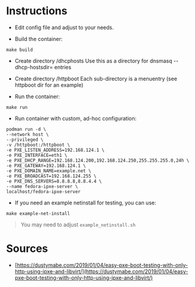 # Instructions

* Edit config file and adjust to your needs.

* Build the container:
~~~
make build
~~~

* Create directory /dhcphosts
Use this as a directory for dnsmasq --dhcp-hostsdir= entries

* Create directory /httpboot
Each sub-directory is a menuentry (see httpboot dir for an example)

* Run the container:
~~~
make run
~~~

* Run container with custom, ad-hoc configuration:
~~~
podman run -d \
--network host \
--privileged \
-v /httpboot:/httpboot \
-e PXE_LISTEN_ADDRESS=192.168.124.1 \
-e PXE_INTERFACE=eth1 \
-e PXE_DHCP_RANGE=192.168.124.200,192.168.124.250,255.255.255.0,24h \
-e PXE_GATEWAY=192.168.124.1 \
-e PXE_DOMAIN_NAME=example.net \
-e PXE_BROADCAST=192.168.124.255 \
-e PXE_DNS_SERVERS=8.8.8.8,8.8.4.4 \
--name fedora-ipxe-server \
localhost/fedora-ipxe-server
~~~

* If you need an example netinstall for testing, you can use:
~~~
make example-net-install
~~~
> You may need to adjust `example_netinstall.sh`

# Sources

* [https://dustymabe.com/2019/01/04/easy-pxe-boot-testing-with-only-http-using-ipxe-and-libvirt/](https://dustymabe.com/2019/01/04/easy-pxe-boot-testing-with-only-http-using-ipxe-and-libvirt/)
